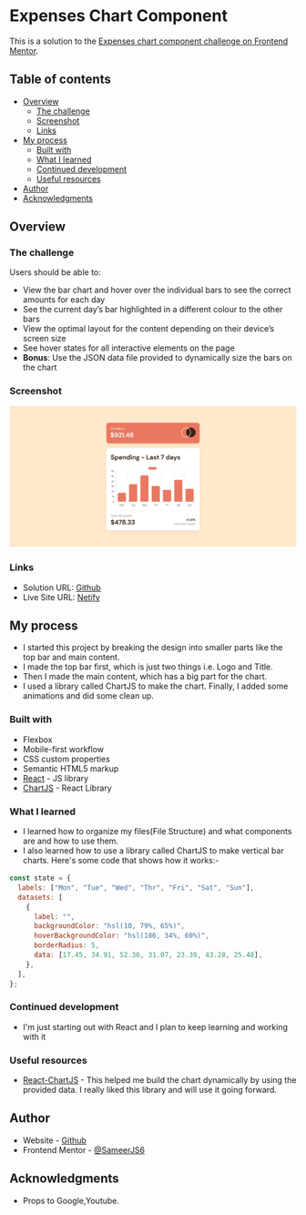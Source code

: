 # Expenses Chart Component

This is a solution to the [Expenses chart component challenge on Frontend Mentor](https://www.frontendmentor.io/challenges/expenses-chart-component-e7yJBUdjwt).

## Table of contents

- [Overview](#overview)
  - [The challenge](#the-challenge)
  - [Screenshot](#screenshot)
  - [Links](#links)
- [My process](#my-process)
  - [Built with](#built-with)
  - [What I learned](#what-i-learned)
  - [Continued development](#continued-development)
  - [Useful resources](#useful-resources)
- [Author](#author)
- [Acknowledgments](#acknowledgments)

## Overview

### The challenge

Users should be able to:

- View the bar chart and hover over the individual bars to see the correct amounts for each day
- See the current day’s bar highlighted in a different colour to the other bars
- View the optimal layout for the content depending on their device’s screen size
- See hover states for all interactive elements on the page
- **Bonus**: Use the JSON data file provided to dynamically size the bars on the chart

### Screenshot

![](./Preview.jpg)

### Links

- Solution URL: [Github](https://github.com/SameerJS6/React-Project/tree/master/Expenses-Chart)
- Live Site URL: [Netify](https://expenses-chart-singh.netlify.app/)

## My process

- I started this project by breaking the design into smaller parts like the top bar and main content.
- I made the top bar first, which is just two things i.e. Logo and Title.
- Then I made the main content, which has a big part for the chart.
- I used a library called ChartJS to make the chart. Finally, I added some animations and did some clean up.

### Built with

- Flexbox
- Mobile-first workflow
- CSS custom properties
- Semantic HTML5 markup
- [React](https://reactjs.org/) - JS library
- [ChartJS](https://react-chartjs-2.js.org/) - React Library

### What I learned

- I learned how to organize my files(File Structure) and what components are and how to use them.
- I also learned how to use a library called ChartJS to make vertical bar charts. Here's some code that shows how it works:-

```javascript react
const state = {
  labels: ["Mon", "Tue", "Wed", "Thr", "Fri", "Sat", "Sun"],
  datasets: [
    {
      label: "",
      backgroundColor: "hsl(10, 79%, 65%)",
      hoverBackgroundColor: "hsl(186, 34%, 60%)",
      borderRadius: 5,
      data: [17.45, 34.91, 52.36, 31.07, 23.39, 43.28, 25.48],
    },
  ],
};
```

### Continued development

- I'm just starting out with React and I plan to keep learning and working with it

### Useful resources

- [React-ChartJS](https://react-chartjs-2.js.org/) - This helped me build the chart dynamically by using the provided data. I really liked this library and will use it going forward.

## Author

- Website - [Github](https://github.com/SameerJS6)
- Frontend Mentor - [@SameerJS6](https://www.frontendmentor.io/profile/Sameerjs6)

## Acknowledgments

- Props to Google,Youtube.

